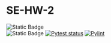 # SE-HW-2
![Static Badge](https://img.shields.io/badge/Language-Python-blue)  
![Static Badge](https://img.shields.io/badge/Platform-Linux-red)
[![Pytest status](https://github.com/SE-Fall2024/SE-HW-2/actions/workflows/pyTest.yml/badge.svg)](https://github.com/SE-Fall2024/SE-HW-2/actions/workflows/pyTest.yml)
[![Pylint](https://github.com/SE-Fall2024/SE-HW-2/actions/workflows/pylint.yml/badge.svg)](https://github.com/SE-Fall2024/SE-HW-2/actions/workflows/pylint.yml)
